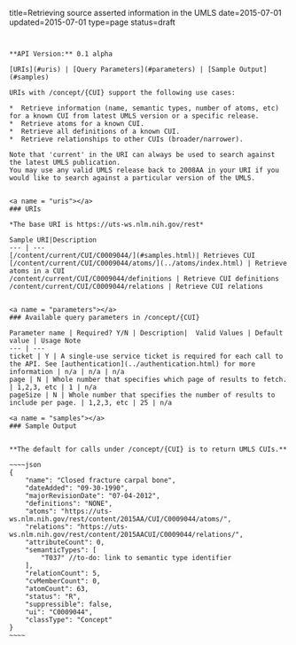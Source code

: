 title=Retrieving source asserted information in the UMLS
date=2015-07-01
updated=2015-07-01
type=page
status=draft
~~~~~~


**API Version:** 0.1 alpha

[URIs](#uris) | [Query Parameters](#parameters) | [Sample Output](#samples)

URIs with /concept/{CUI} support the following use cases:

*  Retrieve information (name, semantic types, number of atoms, etc) for a known CUI from latest UMLS version or a specific release.
*  Retrieve atoms for a known CUI.
*  Retrieve all definitions of a known CUI.
*  Retrieve relationships to other CUIs (broader/narrower).

Note that 'current' in the URI can always be used to search against the latest UMLS publication.
You may use any valid UMLS release back to 2008AA in your URI if you would like to search against a particular version of the UMLS.


<a name = "uris"></a>
### URIs

*The base URI is https://uts-ws.nlm.nih.gov/rest*

Sample URI|Description
--- | ---
[/content/current/CUI/C0009044/](#samples.html)| Retrieves CUI
[/content/current/CUI/C0009044/atoms/](../atoms/index.html) | Retrieve atoms in a CUI
/content/current/CUI/C0009044/definitions | Retrieve CUI definitions
/content/current/CUI/C0009044/relations | Retrieve CUI relations


<a name = "parameters"></a>
### Available query parameters in /concept/{CUI}

Parameter name | Required? Y/N | Description|  Valid Values | Default value | Usage Note
--- | ---
ticket | Y | A single-use service ticket is required for each call to the API. See [authentication](../authentication.html) for more information | n/a | n/a | n/a
page | N | Whole number that specifies which page of results to fetch. | 1,2,3, etc | 1 | n/a
pageSize | N | Whole number that specifies the number of results to include per page. | 1,2,3, etc | 25 | n/a

<a name = "samples"></a>
### Sample Output


**The default for calls under /concept/{CUI} is to return UMLS CUIs.**

~~~~json
{
    "name": "Closed fracture carpal bone",
    "dateAdded": "09-30-1990",
    "majorRevisionDate": "07-04-2012",
    "definitions": "NONE",
    "atoms": "https://uts-ws.nlm.nih.gov/rest/content/2015AA/CUI/C0009044/atoms/",
    "relations": "https://uts-ws.nlm.nih.gov/rest/content/2015AACUI/C0009044/relations/",
    "attributeCount": 0,
    "semanticTypes": [
        "T037" //to-do: link to semantic type identifier
    ],
    "relationCount": 5,
    "cvMemberCount": 0,
    "atomCount": 63,
    "status": "R",
    "suppressible": false,
    "ui": "C0009044",
    "classType": "Concept"
}
~~~~

